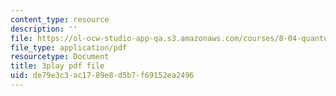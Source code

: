 ```yaml
---
content_type: resource
description: ''
file: https://ol-ocw-studio-app-qa.s3.amazonaws.com/courses/8-04-quantum-physics-i-spring-2016/de79e3c3ac1789e8d5b7f69152ea2496_0T83-47Vi-M.pdf
file_type: application/pdf
resourcetype: Document
title: 3play pdf file
uid: de79e3c3-ac17-89e8-d5b7-f69152ea2496
---
```

